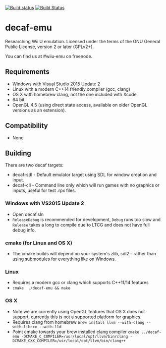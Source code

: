 [![Build status](https://ci.appveyor.com/api/projects/status/fbhhy0nf6nym9pcf?svg=true)](https://ci.appveyor.com/project/exjam/decaf-emu) [![Build Status](https://travis-ci.org/decaf-emu/decaf-emu.svg?branch=master)](https://travis-ci.org/decaf-emu/decaf-emu)

# decaf-emu
Researching Wii U emulation. Licensed under the terms of the GNU General Public License, version 2 or later (GPLv2+).

You can find us at #wiiu-emu on freenode.

## Requirements
- Windows with Visual Studio 2015 Update 2
- Linux with a modern C++14 friendly compiler (gcc, clang)
- OS X with homebrew clang, not the one included with Xcode
- 64 bit
- OpenGL 4.5 (using direct state access, available on older OpenGL versions as an extension).

## Compatibility
- None

## Building

There are two decaf targets:
- decaf-sdl - Default emulator target using SDL for window creation and input.
- decaf-cli - Command line only which will run games with no graphics or inputs, useful for test .rpx files.

### Windows with VS2015 Update 2
- Open decaf.sln
- `ReleaseDebug` is recommended for development, `Debug` runs too slow and `Release` takes a long to compile due to LTCG and does not have full debug info.

### cmake (for Linux and OS X)
- The cmake builds will depend on your system's zlib, sdl2 - rather than using submodules for everything like on Windows.

### Linux
- Requires a modern gcc or clang which supports C++11/14 features
- `cmake ../decaf-emu && make`

### OS X
- Note we are currently using OpenGL features that OS X does not support, currently this is not a supported platform for graphics.
- Requires clang from homebrew `brew install llvm --with-clang --with-libcxx --with-lld`
- Point cmake towards your brew installed clang compiler `cmake ../decaf-emu -DCMAKE_C_COMPILER=/usr/local/opt/llvm/bin/clang -DCMAKE_CXX_COMPILER=/usr/local/opt/llvm/bin/clang++`
